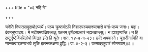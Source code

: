 +++
title = "०६ नहि मे"

+++

चनेति निपातसमुदायोऽप्यर्थे। पञ्च क्रुष्तयोऽपि निशादपञ्चमाश्चत्वारो वर्नाः पञ्च जनाः। यद्वा। देवमनुष्यादयः। मे मदीयमपक्षिपच्चक्षुः पतनम् दृष्टिसञ्चारं नह्यच्छान्त्सुः। न ह्यपवृण्वन्ति। न हि द्रष्टुर्दृष्टेर्विपरिलोपो विद्यत इति हि श्रुतेः। शत. १४-७-१-२३। छदि अपवारने। चुरादीनामिति वा ण्यन्तत्वादत्रण्यभावे लुङि हलन्तलक्षणा व्रुद्धिः। पा. ७-२-३। यस्माद्बहुवारं सोममपाम्॥६॥